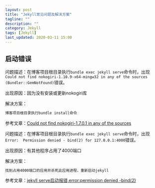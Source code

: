 ```yaml
---
layout: post
title: "Jekyll常见问题及解决方案"
tagline: ""
description: ""
category: Jekyll
tags: [Jekyll]
last_updated: 2020-03-11 15:00
---
```


## 启动错误

问题描述：在博客项目根目录执行```bundle exec jekyll serve```命令时，出现``` Could not find nokogiri-1.10.9-x64-mingw32 in any of the sources (Bundler::GemNotFound)```错误。

出现原因：因为没有安装或更新nokogiri库

解决方案：

```javascript
博客项目根目录执行bundle install命令
```

参考文章：[Could not find nokogiri-1.7.0.1 in any of the sources](https://github.com/rubygems/bundler/issues/6006)



问题描述：在博客项目根目录执行```bundle exec jekyll serve```命令时，出现``` Error:  Permission denied - bind(2) for 127.0.0.1:4000```错误。

出现原因：有其他程序占用了4000端口

解决方案：

```javascript
找到占用4000端口的应用并杀死此应用进程，重新启动jekyll
```

参考文章：[jekyll serve启动报错,error:permission denied -bind(2)](https://segmentfault.com/q/1010000010483290)

